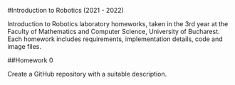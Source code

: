 #Introduction to Robotics (2021 - 2022)

Introduction to Robotics laboratory homeworks, taken in the 3rd year at the Faculty of Mathematics and Computer Science, University of Bucharest. 
Each homework includes requirements, implementation details, code and image files.

##Homework 0

Create a GitHub repository with a suitable description.
